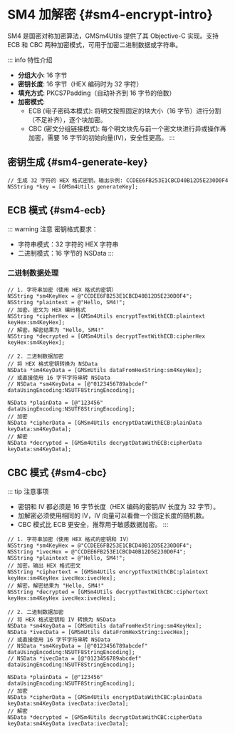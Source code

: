 # SM4 加解密 {#sm4-encrypt-intro}

SM4 是国密对称加密算法，GMSm4Utils 提供了其 Objective-C 实现。支持 ECB 和 CBC 两种加密模式，可用于加密二进制数据或字符串。

::: info 特性介绍
- **分组大小**: 16 字节
- **密钥长度**: 16 字节（HEX 编码时为 32 字符）
- **填充方式**: PKCS7Padding（自动补齐到 16 字节的倍数）
- **加密模式**: 
  - ECB (电子密码本模式): 将明文按照固定的块大小（16 字节）进行分割（不足补齐），逐个块加密。
  - CBC (密文分组链接模式): 每个明文块先与前一个密文块进行异或操作再加密，需要 16 字节的初始向量(IV)，安全性更高。
:::

## 密钥生成 {#sm4-generate-key}

```objc
// 生成 32 字符的 HEX 格式密钥。输出示例: CCDEE6FB253E1CBCD40B12D5E230D0F4
NSString *key = [GMSm4Utils generateKey];
```

## ECB 模式 {#sm4-ecb}

::: warning 注意
密钥格式要求：
- 字符串模式：32 字符的 HEX 字符串
- 二进制模式：16 字节的 NSData
:::

### 二进制数据处理

```objc
// 1. 字符串加密（使用 HEX 格式的密钥）
NSString *sm4KeyHex = @"CCDEE6FB253E1CBCD40B12D5E230D0F4";
NSString *plaintext = @"Hello, SM4!";
// 加密。密文为 HEX 编码格式
NSString *cipherHex = [GMSm4Utils encryptTextWithECB:plaintext keyHex:sm4KeyHex];
// 解密。解密结果为 "Hello, SM4!"
NSString *decrypted = [GMSm4Utils decryptTextWithECB:cipherHex keyHex:sm4KeyHex];

// 2. 二进制数据加密
// 将 HEX 格式密钥转换为 NSData
NSData *sm4KeyData = [GMSmUtils dataFromHexString:sm4KeyHex];
// 或直接使用 16 字节字符串转 NSData
// NSData *sm4KeyData = [@"0123456789abcdef" dataUsingEncoding:NSUTF8StringEncoding];

NSData *plainData = [@"123456" dataUsingEncoding:NSUTF8StringEncoding];
// 加密
NSData *cipherData = [GMSm4Utils encryptDataWithECB:plainData keyData:sm4KeyData];
// 解密
NSData *decrypted = [GMSm4Utils decryptDataWithECB:cipherData keyData:sm4KeyData];
```

## CBC 模式 {#sm4-cbc}

::: tip 注意事项
- 密钥和 IV 都必须是 16 字节长度（HEX 编码的密钥/IV 长度为 32 字节）。
- 加解密必须使用相同的 IV，IV 向量可以看做一个固定长度的随机数。
- CBC 模式比 ECB 更安全，推荐用于敏感数据加密。
:::

```objc
// 1. 字符串加密（使用 HEX 格式的密钥和 IV）
NSString *sm4KeyHex = @"CCDEE6FB253E1CBCD40B12D5E230D0F4";
NSString *ivecHex = @"CCDEE6FB253E1CBCD40B12D5E230D0F4";
NSString *plaintext = @"Hello, SM4!";
// 加密。输出 HEX 格式密文
NSString *ciphertext = [GMSm4Utils encryptTextWithCBC:plaintext keyHex:sm4KeyHex ivecHex:ivecHex];
// 解密。解密结果为 "Hello, SM4!"
NSString *decrypted = [GMSm4Utils decryptTextWithCBC:ciphertext keyHex:sm4KeyHex ivecHex:ivecHex];

// 2. 二进制数据加密
// 将 HEX 格式密钥和 IV 转换为 NSData
NSData *sm4KeyData = [GMSmUtils dataFromHexString:sm4KeyHex];
NSData *ivecData = [GMSmUtils dataFromHexString:ivecHex];
// 或直接使用 16 字节字符串转 NSData
// NSData *sm4KeyData = [@"0123456789abcdef" dataUsingEncoding:NSUTF8StringEncoding];
// NSData *ivecData = [@"0123456789abcdef" dataUsingEncoding:NSUTF8StringEncoding];

NSData *plainData = [@"123456" dataUsingEncoding:NSUTF8StringEncoding];
// 加密
NSData *cipherData = [GMSm4Utils encryptDataWithCBC:plainData keyData:sm4KeyData ivecData:ivecData];
// 解密
NSData *decrypted = [GMSm4Utils decryptDataWithCBC:cipherData keyData:sm4KeyData ivecData:ivecData];
```
